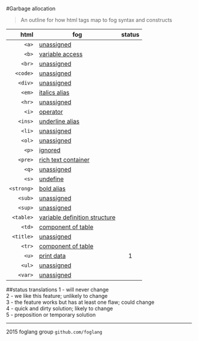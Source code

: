 #Garbage allocation
>An outline for how html tags map to fog syntax and constructs

html|fog|status
---:|---|:----:
`<a>`|[unassigned](https://github.com/foglang/garbage-allocation/blob/master/tags/a/a.yaml)|
`<b>`|[variable access](https://github.com/foglang/garbage-allocation/blob/master/tags/b/b.yaml)|
`<br>`|[unassigned](https://github.com/foglang/garbage-allocation/blob/master/tags/br/br.yaml)|
`<code>`|[unassigned](https://github.com/foglang/garbage-allocation/blob/master/tags/code/code.yaml)|
`<div>`|[unassigned](https://github.com/foglang/garbage-allocation/blob/master/tags/div/div.yaml)|
`<em>`|[italics alias](https://github.com/foglang/garbage-allocation/blob/master/tags/i/i.yaml)|
`<hr>`|[unassigned](https://github.com/foglang/garbage-allocation/blob/master/tags/hr/hr.yaml)|
`<i>`|[operator](https://github.com/foglang/garbage-allocation/blob/master/tags/i/i.yaml)|
`<ins>`|[underline alias](https://github.com/foglang/garbage-allocation/blob/master/tags/u/u.yaml)|
`<li>`|[unassigned](https://github.com/foglang/garbage-allocation/blob/master/tags/li/li.yaml)|
`<ol>`|[unassigned](https://github.com/foglang/garbage-allocation/blob/master/tags/ol/ol.yaml)|
`<p>`|[ignored](https://github.com/foglang/garbage-allocation/blob/master/tags/p/p.yaml)|
`<pre>`|[rich text container](https://github.com/foglang/garbage-allocation/blob/master/tags/pre/pre.yaml)|
`<q>`|[unassigned](https://github.com/foglang/garbage-allocation/blob/master/tags/q/q.yaml)|
`<s>`|[undefine](https://github.com/foglang/garbage-allocation/blob/master/tags/s/s.yaml)|
`<strong>`|[bold alias](https://github.com/foglang/garbage-allocation/blob/master/tags/b/b.yaml)|
`<sub>`|[unassigned](https://github.com/foglang/garbage-allocation/blob/master/tags/sub/sub.yaml)|
`<sup>`|[unassigned](https://github.com/foglang/garbage-allocation/blob/master/tags/sup/sup.yaml)|
`<table>`|[variable definition structure](https://github.com/foglang/garbage-allocation/blob/master/tags/table/table.yaml)|
`<td>`|[component of table](https://github.com/foglang/garbage-allocation/blob/master/tags/td/td.yaml)|
`<title>`|[unassigned](https://github.com/foglang/garbage-allocation/blob/master/tags/title/title.yaml)|
`<tr>`|[component of table](https://github.com/foglang/garbage-allocation/blob/master/tags/tr/tr.yaml)|
`<u>`|[print data](https://github.com/foglang/garbage-allocation/blob/master/tags/u/u.yaml)|1
`<ul>`|[unassigned](https://github.com/foglang/garbage-allocation/blob/master/tags/ul/ul.yaml)|
`<var>`|[unassigned](https://github.com/foglang/garbage-allocation/blob/master/tags/var/var.yaml)|

##status translations
1 - will never change<br>
2 - we like this feature; unlikely to change<br>
3 - the feature works but has at least one flaw; could change<br>
4 - quick and dirty solution; likely to change<br>
5 - preposition or temporary solution

---

2015 foglang group `github.com/foglang`
